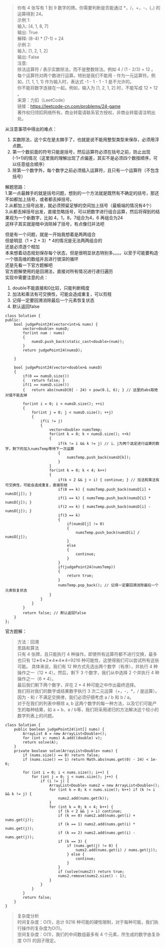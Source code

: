 > 你有 4 张写有 1 到 9 数字的牌。你需要判断是否能通过 *，/，+，-，(，) 的运算得到 24。  
示例 1:  
输入: [4, 1, 8, 7]   
输出: True   
解释: (8-4) * (7-1) = 24    
示例 2:     
输入: [1, 2, 1, 2]       
输出: False      
注意:       
除法运算符 / 表示实数除法，而不是整数除法。例如 4 / (1 - 2/3) = 12 。       
每个运算符对两个数进行运算。特别是我们不能用 - 作为一元运算符。例如，[1, 1, 1, 1] 作为输入时，表达式 -1 - 1 - 1 - 1 是不允许的。    
你不能将数字连接在一起。例如，输入为 [1, 2, 1, 2] 时，不能写成 12 + 12 。       
来源：力扣（LeetCode）        
链接：https://leetcode-cn.com/problems/24-game     
著作权归领扣网络所有。商业转载请联系官方授权，非商业转载请注明出处。      

从注意事项中得出的难点：        
1. 实数除法，这个实在是太棘手了，也就是说不能用整型类型来保存，必须用浮点数。       
2. 第一个数前面的符号只能是括号，然后运算符必须在括号之前，防止出现(-1+1)的情况（这里我的理解出现了点偏差，其实不是必须四个数按顺序，可以任意组合顺序）   
3. 除第一个数字外，每个数字之前必须插入运算符，且只有一个运算符（不包含括号）  


解题思路：        
1.第一点最棘手的就是括号问题，想到的一个方法就是既然有不确定的括号，那还不如都加上括号，或者都去掉括号。       
2.从都加上括号出发，就必须预留足够的空间加上括号（最极端的情况有4个）    
3.从都去掉括号出发，直接忽略括号，可以把数字进行组合运算，然后将得到的结果视为一个新数字，比如 4，1，8，7组合为4，6 再组合为24       
这样子其实就是暗中消除掉了括号，有点像归并法吧       

但是有一个问题，就是一开始我想着是两两组合       
但是明显（1 + 2 + 3）* 4的情况是无法两两组合的       
还是必须逐个相加       
本来想着动态规划保存每个状态，但是很明显状态特别多。。。。以至于可能要构造一个很高维的数组并且进行很深的循环       
还是先看一下官方题解吧      
官方题解使用的是回溯法，直接对所有情况进行递归遍历        
实现中需要注意的点：       
1. double不能直接和0比较，只能判断精度     
2. 加法和乘法有可交换性，可能会造成重复，可以剪枝      
3. 记得一定要回溯消除最后一个元素恢复状态        
4. 默认返回false    
```
class Solution {
public:
    bool judgePoint24(vector<int>& nums) {
        vector<double> numsD;
        for(int num : nums)
        {
            numsD.push_back(static_cast<double>(num));
        }
        return judgePoint24(numsD);
        
    }
    
    bool judgePoint24(vector<double>& numsD)
    {
        if(0 == numsD.size())
        {   return false; }
        if(1 == numsD.size())
        {   return abs(numsD[0] - 24) < pow(0.1, 6); } // 这里的abs取绝对值不能去掉
        
        for(int i = 0; i < numsD.size(); ++i)
        {
            for(int j = 0; j < numsD.size(); ++j)
            {
                if(i != j)
                {
                    vector<double> numsTemp;
                    for(int k = 0; k < numsD.size(); ++k)
                    {
                        if(k != i && k != j) // i、j为两个选定进行运算的数字，剩下的加入numsTemp等待下一次运算
                        {
                            numsTemp.push_back(numsD[k]);
                        }
                    }
                    for(int k = 0; k < 4; k++)
                    {
                        if(k < 2 && j > i) { continue; } // 加法和乘法有可交换性，可能会造成重复，直接剪枝
                        if(0 == k) { numsTemp.push_back(numsD[i] + numsD[j]); }
                        if(1 == k) { numsTemp.push_back(numsD[i] * numsD[j]); }
                        if(2 == k) { numsTemp.push_back(numsD[i] - numsD[j]); }
                        if(3 == k)
                        {
                            if(numsD[j] != 0)
                            {
                                numsTemp.push_back(numsD[i] / numsD[j]);
                            }
                            else
                            {
                                continue;
                            }
                        }
                        if(judgePoint24(numsTemp))
                        {
                            return true;
                        }
                        numsTemp.pop_back(); // 记得一定要回溯消除最后一个元素恢复状态
                    }
                }
            }
        }
        return false; // 默认返回false
    }
};
```
官方题解：  
> 方法：回溯  
思路和算法  
只有 4 张牌，且只能执行 4 种操作。即使所有运算符都不进行交换，最多也只有 12∗6∗2∗4∗4∗4=9216 种可能性，这使得我们可以尝试所有这些可能。 
具体来说，我们有 12 种方式先选出两个数字（有序），并执行 4 种操作之一（12 * 4）。然后，剩下 3 个数字，我们从中选择 2 个并执行 4 种操作之一（6 * 4）。  
最后我们剩下两个数字，并在 2 * 4 种可能之中作出最终选择。  
我们将对我们的数字或结果数字执行 3 次二元运算（+，-，*，/ 是运算）。因为 - 和 / 不满足交换律，我们必须仔细考虑 a / b 和 b / a。  
对于在我们的列表中移除 a, b 这两个数字的每一种方法，以及它们可能产生的每种结果，如 a + b、a / b等，我们将采用递归的方法解决这个较小的数字列表上的问题。  
```
class Solution {
    public boolean judgePoint24(int[] nums) {
        ArrayList A = new ArrayList<Double>();
        for (int v: nums) A.add((double) v);
        return solve(A);
    }
    private boolean solve(ArrayList<Double> nums) {
        if (nums.size() == 0) return false;
        if (nums.size() == 1) return Math.abs(nums.get(0) - 24) < 1e-6;

        for (int i = 0; i < nums.size(); i++) {
            for (int j = 0; j < nums.size(); j++) {
                if (i != j) {
                    ArrayList<Double> nums2 = new ArrayList<Double>();
                    for (int k = 0; k < nums.size(); k++) if (k != i && k != j) {
                        nums2.add(nums.get(k));
                    }
                    for (int k = 0; k < 4; k++) {
                        if (k < 2 && j > i) continue;
                        if (k == 0) nums2.add(nums.get(i) + nums.get(j));
                        if (k == 1) nums2.add(nums.get(i) * nums.get(j));
                        if (k == 2) nums2.add(nums.get(i) - nums.get(j));
                        if (k == 3) {
                            if (nums.get(j) != 0) {
                                nums2.add(nums.get(i) / nums.get(j));
                            } else {
                                continue;
                            }
                        }
                        if (solve(nums2)) return true;
                        nums2.remove(nums2.size() - 1);
                    }
                }
            }
        }
        return false;
    }
}
```
> 复杂度分析  
时间复杂度：O(1)，总计 9216 种可能的硬性限制，对于每种可能，我们执行操作的复杂度为O(1)。  
空间复杂度：O(1)，我们的中间数组最多有 4 个元素，所生成的数字由复杂度 O(1) 的因子限定。  
